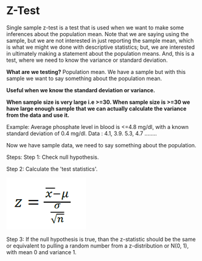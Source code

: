 # Z-Test

Single sample z-test is a test that is used when we want to make some inferences about the population mean. Note that we are saying using the sample, but we are not interested in just reporting the sample mean, which is what we might we done with descriptive statistics; but, we are interested in ultimately making a statement about the population means. And, this is a test, where we need to know the variance or standard deviation.

**What are we testing?**
Population mean. We have a sample but with this sample we want to say something about the population mean.

**Useful when we know the standard deviation or variance.**

**When sample size is very large i.e >=30. When sample size is >=30 we have large enough sample that we can actually calculate the variance from the data and use it.**

Example: Average phosphate level in blood is <=4.8 mg/dl, with a known standard deviation of 0.4 mg/dl.
Data : 4.1, 3.9. 5.3, 4.7 ........

Now we have sample data, we need to say something about the population.

Steps:
Step 1: Check null hypothesis.

Step 2: Calculate the 'test statistics'.

![alt text]( https://raw.githubusercontent.com/AbhishekKumar4/Data-Analytics/master/Inferential%20Statistics/Single%20Sample%20Tests/Z-Test/zscoreformula.png)

Step 3: If the null hypothesis is true, than the z-statistic should be the same or equivalent to pulling a random number from a z-distribution or N(0, 1), with mean 0 and variance 1.

